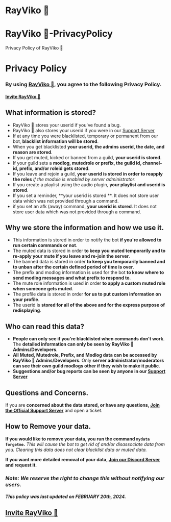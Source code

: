 # RayViko 🌙

# RayViko 🌙-PrivacyPolicy
Privacy Policy of RayViko 🌙

# Privacy Policy

### By using **[RayViko 🌙](https://discord.com/oauth2/authorize?client_id=1144836786091216957&permissions=8&integration_type=0&scope=bot)**, you agree to the following **Privacy Policy.**
#### [Invite RayViko 🌙](https://discord.com/oauth2/authorize?client_id=1144836786091216957&permissions=8&integration_type=0&scope=bot)

## What information is stored?

- RayViko 🌙 stores your userid if you've found a bug.
- RayViko 🌙 also stores your userid if you were in our [Support Server](https://discord.gg/ChGUGNZ5Mg)
- If at any time you were blacklisted, temporary or permanent from our bot, **blacklist information will be stored**.
- When you get blacklisted **your userid, the admins userid, the date, and reason are stored**.
- If you get muted, kicked or banned from a guild, **your userid is stored**.
- If your guild sets a **modlog, mutedrole or prefix, the guild id, channel-id, prefix, and/or roleid gets stored**.
- If you leave and rejoin a guild, **your userid is stored in order to reapply the roles** *if the module is enabled by server administrator*.
- If you create a playlist using the audio plugin, **your playlist and userid is stored**.
- If you set a reminder, **your userid is stored **. It does not store user data which was not provided through a command.
- if you set an afk (away) command, **your userid is stored**. It does not store user data which was not provided through a command.

## Why we store the information and how we use it.

- This information is stored in order to notify the bot **if you're allowed to run certain commands or not**.
- The muted data is stored in order **to keep you muted temporarily and to re-apply your mute if you leave and re-join the server**.
- The banned data is stored in order **to keep you temporarily banned and to unban after the certain defined period of time is over**.
- The prefix and modlog information is used for the bot **to know where to send modlog messages and what prefix to respond to**.
- The mute role information is used in order **to apply a custom muted role when someone gets muted**.
- The profile data is stored in order **for us to put custom information on your profile**.
- The userid is **stored for all of the above and for the express purpose of redisplaying**.

##  Who can read this data?

- **People can only see if you're blacklisted when commands don't work**. The **detailed information can only be seen by RayViko 🌙 Admins/Developers**.
- **All Muted, Mutedrole, Prefix, and Modlog data can be accessed by RayViko 🌙 Admins/Developers**. Only **server administrator/moderators can see their own guild modlogs other if they wish to make it public**.
- **Suggestions and/or bug reports can be seen by anyone in our [Support Server](https://discord.gg/ChGUGNZ5Mg)**

## Questions and Concerns.

If you are **concerned about the data stored, or have any questions, [Join the Official Support Server](https://discord.gg/ChGUGNZ5Mg)** and open a ticket.


## How to Remove your data.

**If you would like to remove your data, you run the command `mydata forgetme`.**
*This will cause the bot to get rid of and/or disassociate data from you.
Clearing this data does not clear blacklist data or muted data.*

**If you want more detailed removal of your data, [Join our Discord Server](https://discord.gg/ChGUGNZ5Mg) and request it.**

### ***Note: __We reserve the right to change this without notifying our users.__***
##### This policy was last updated on FEBRUARY 20th, 2024.


## [Invite RayViko 🌙](https://discord.com/oauth2/authorize?client_id=1144836786091216957&permissions=8&integration_type=0&scope=bot)
